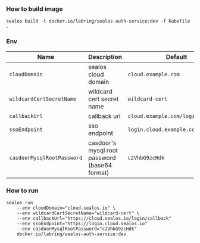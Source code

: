 ### How to build image

```shell
sealos build -t docker.io/labring/sealos-auth-service:dev -f Kubefile .
```

### Env

| Name                       | Description                                   | Default                            |
|----------------------------|-----------------------------------------------|------------------------------------|
| `cloudDomain`              | sealos cloud domain                           | `cloud.example.com`                |
| `wildcardCertSecretName`   | wildcard cert secret name                     | `wildcard-cert`                    |
| `callbackUrl`              | callback url                                  | `cloud.example.com/login/callback` |
| `ssoEndpoint`              | sso endpoint                                  | `login.cloud.example.com`          |
| `casdoorMysqlRootPassword` | casdoor's mysql root password (base64 format) | `c2VhbG9zcHdk`                     |

### How to run

```shell
sealos run 
    --env cloudDomain="cloud.sealos.io" \
    --env wildcardCertSecretName="wildcard-cert" \
    --env callbackUrl="https://cloud.sealos.io/login/callback"
    --env ssoEndpoint="https://login.cloud.sealos.io"
    --env casdoorMysqlRootPassword="c2VhbG9zcHdk"
    docker.io/labring/sealos-auth-service:dev
```
